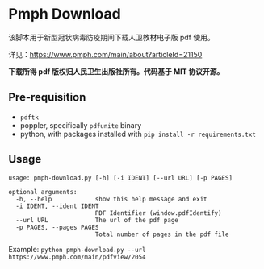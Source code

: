 # Pmph Download
该脚本用于新型冠状病毒防疫期间下载人卫教材电子版 pdf 使用。

详见：https://www.pmph.com/main/about?articleId=21150

**下载所得 pdf 版权归人民卫生出版社所有。代码基于 MIT 协议开源。**

## Pre-requisition
- `pdftk`
- poppler, specifically `pdfunite` binary
- python, with packages installed with `pip install -r requirements.txt`

## Usage
```
usage: pmph-download.py [-h] [-i IDENT] [--url URL] [-p PAGES]

optional arguments:
  -h, --help            show this help message and exit
  -i IDENT, --ident IDENT
                        PDF Identifier (window.pdfIdentify)
  --url URL             The url of the pdf page
  -p PAGES, --pages PAGES
                        Total number of pages in the pdf file
```

Example: `python pmph-download.py --url https://www.pmph.com/main/pdfview/2054`
